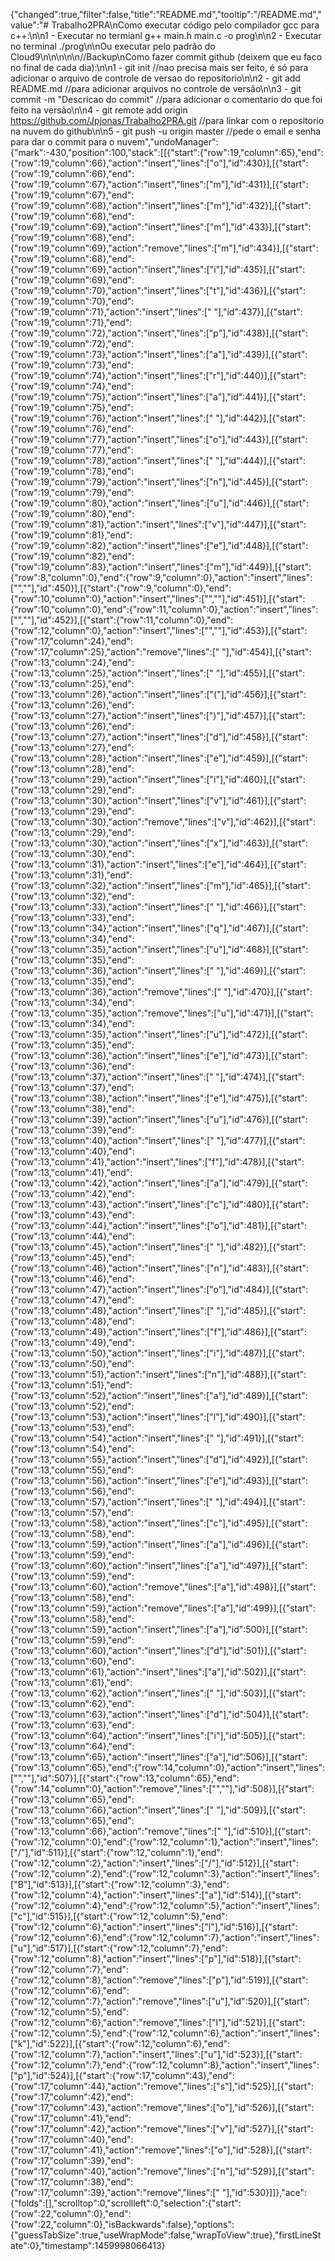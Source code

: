 {"changed":true,"filter":false,"title":"README.md","tooltip":"/README.md","value":"# Trabalho2PRA\nComo executar código pelo compilador gcc para c++:\n\n1 - Executar no termianl g++ main.h main.c -o prog\n\n2 - Executar no terminal ./prog\n\nOu executar pelo padrão do Cloud9\n\n\n\n\n//Backup\nComo fazer commit github (deixem que eu faco no final de cada dia):\n\n1 - git init //nao precisa mais ser feito, é só para adicionar o arquivo de controle de versao do repositorio\n\n2 - git add README.md //para adicionar arquivos no controle de versão\n\n3 - git commit -m \"Descricao do commit\" //para adicionar o comentario do que foi feito na versão\n\n4 - git remote add origin https://github.com/Jpjonas/Trabalho2PRA.git //para linkar com o repositorio na nuvem do github\n\n5 - git push -u origin master //pede o email e senha para dar o commit para o nuvem","undoManager":{"mark":-430,"position":100,"stack":[[{"start":{"row":19,"column":65},"end":{"row":19,"column":66},"action":"insert","lines":["o"],"id":430}],[{"start":{"row":19,"column":66},"end":{"row":19,"column":67},"action":"insert","lines":["m"],"id":431}],[{"start":{"row":19,"column":67},"end":{"row":19,"column":68},"action":"insert","lines":["m"],"id":432}],[{"start":{"row":19,"column":68},"end":{"row":19,"column":69},"action":"insert","lines":["m"],"id":433}],[{"start":{"row":19,"column":68},"end":{"row":19,"column":69},"action":"remove","lines":["m"],"id":434}],[{"start":{"row":19,"column":68},"end":{"row":19,"column":69},"action":"insert","lines":["i"],"id":435}],[{"start":{"row":19,"column":69},"end":{"row":19,"column":70},"action":"insert","lines":["t"],"id":436}],[{"start":{"row":19,"column":70},"end":{"row":19,"column":71},"action":"insert","lines":[" "],"id":437}],[{"start":{"row":19,"column":71},"end":{"row":19,"column":72},"action":"insert","lines":["p"],"id":438}],[{"start":{"row":19,"column":72},"end":{"row":19,"column":73},"action":"insert","lines":["a"],"id":439}],[{"start":{"row":19,"column":73},"end":{"row":19,"column":74},"action":"insert","lines":["r"],"id":440}],[{"start":{"row":19,"column":74},"end":{"row":19,"column":75},"action":"insert","lines":["a"],"id":441}],[{"start":{"row":19,"column":75},"end":{"row":19,"column":76},"action":"insert","lines":[" "],"id":442}],[{"start":{"row":19,"column":76},"end":{"row":19,"column":77},"action":"insert","lines":["o"],"id":443}],[{"start":{"row":19,"column":77},"end":{"row":19,"column":78},"action":"insert","lines":[" "],"id":444}],[{"start":{"row":19,"column":78},"end":{"row":19,"column":79},"action":"insert","lines":["n"],"id":445}],[{"start":{"row":19,"column":79},"end":{"row":19,"column":80},"action":"insert","lines":["u"],"id":446}],[{"start":{"row":19,"column":80},"end":{"row":19,"column":81},"action":"insert","lines":["v"],"id":447}],[{"start":{"row":19,"column":81},"end":{"row":19,"column":82},"action":"insert","lines":["e"],"id":448}],[{"start":{"row":19,"column":82},"end":{"row":19,"column":83},"action":"insert","lines":["m"],"id":449}],[{"start":{"row":8,"column":0},"end":{"row":9,"column":0},"action":"insert","lines":["",""],"id":450}],[{"start":{"row":9,"column":0},"end":{"row":10,"column":0},"action":"insert","lines":["",""],"id":451}],[{"start":{"row":10,"column":0},"end":{"row":11,"column":0},"action":"insert","lines":["",""],"id":452}],[{"start":{"row":11,"column":0},"end":{"row":12,"column":0},"action":"insert","lines":["",""],"id":453}],[{"start":{"row":17,"column":24},"end":{"row":17,"column":25},"action":"remove","lines":[" "],"id":454}],[{"start":{"row":13,"column":24},"end":{"row":13,"column":25},"action":"insert","lines":[" "],"id":455}],[{"start":{"row":13,"column":25},"end":{"row":13,"column":26},"action":"insert","lines":["("],"id":456}],[{"start":{"row":13,"column":26},"end":{"row":13,"column":27},"action":"insert","lines":[")"],"id":457}],[{"start":{"row":13,"column":26},"end":{"row":13,"column":27},"action":"insert","lines":["d"],"id":458}],[{"start":{"row":13,"column":27},"end":{"row":13,"column":28},"action":"insert","lines":["e"],"id":459}],[{"start":{"row":13,"column":28},"end":{"row":13,"column":29},"action":"insert","lines":["i"],"id":460}],[{"start":{"row":13,"column":29},"end":{"row":13,"column":30},"action":"insert","lines":["v"],"id":461}],[{"start":{"row":13,"column":29},"end":{"row":13,"column":30},"action":"remove","lines":["v"],"id":462}],[{"start":{"row":13,"column":29},"end":{"row":13,"column":30},"action":"insert","lines":["x"],"id":463}],[{"start":{"row":13,"column":30},"end":{"row":13,"column":31},"action":"insert","lines":["e"],"id":464}],[{"start":{"row":13,"column":31},"end":{"row":13,"column":32},"action":"insert","lines":["m"],"id":465}],[{"start":{"row":13,"column":32},"end":{"row":13,"column":33},"action":"insert","lines":[" "],"id":466}],[{"start":{"row":13,"column":33},"end":{"row":13,"column":34},"action":"insert","lines":["q"],"id":467}],[{"start":{"row":13,"column":34},"end":{"row":13,"column":35},"action":"insert","lines":["u"],"id":468}],[{"start":{"row":13,"column":35},"end":{"row":13,"column":36},"action":"insert","lines":[" "],"id":469}],[{"start":{"row":13,"column":35},"end":{"row":13,"column":36},"action":"remove","lines":[" "],"id":470}],[{"start":{"row":13,"column":34},"end":{"row":13,"column":35},"action":"remove","lines":["u"],"id":471}],[{"start":{"row":13,"column":34},"end":{"row":13,"column":35},"action":"insert","lines":["u"],"id":472}],[{"start":{"row":13,"column":35},"end":{"row":13,"column":36},"action":"insert","lines":["e"],"id":473}],[{"start":{"row":13,"column":36},"end":{"row":13,"column":37},"action":"insert","lines":[" "],"id":474}],[{"start":{"row":13,"column":37},"end":{"row":13,"column":38},"action":"insert","lines":["e"],"id":475}],[{"start":{"row":13,"column":38},"end":{"row":13,"column":39},"action":"insert","lines":["u"],"id":476}],[{"start":{"row":13,"column":39},"end":{"row":13,"column":40},"action":"insert","lines":[" "],"id":477}],[{"start":{"row":13,"column":40},"end":{"row":13,"column":41},"action":"insert","lines":["f"],"id":478}],[{"start":{"row":13,"column":41},"end":{"row":13,"column":42},"action":"insert","lines":["a"],"id":479}],[{"start":{"row":13,"column":42},"end":{"row":13,"column":43},"action":"insert","lines":["c"],"id":480}],[{"start":{"row":13,"column":43},"end":{"row":13,"column":44},"action":"insert","lines":["o"],"id":481}],[{"start":{"row":13,"column":44},"end":{"row":13,"column":45},"action":"insert","lines":[" "],"id":482}],[{"start":{"row":13,"column":45},"end":{"row":13,"column":46},"action":"insert","lines":["n"],"id":483}],[{"start":{"row":13,"column":46},"end":{"row":13,"column":47},"action":"insert","lines":["o"],"id":484}],[{"start":{"row":13,"column":47},"end":{"row":13,"column":48},"action":"insert","lines":[" "],"id":485}],[{"start":{"row":13,"column":48},"end":{"row":13,"column":49},"action":"insert","lines":["f"],"id":486}],[{"start":{"row":13,"column":49},"end":{"row":13,"column":50},"action":"insert","lines":["i"],"id":487}],[{"start":{"row":13,"column":50},"end":{"row":13,"column":51},"action":"insert","lines":["n"],"id":488}],[{"start":{"row":13,"column":51},"end":{"row":13,"column":52},"action":"insert","lines":["a"],"id":489}],[{"start":{"row":13,"column":52},"end":{"row":13,"column":53},"action":"insert","lines":["l"],"id":490}],[{"start":{"row":13,"column":53},"end":{"row":13,"column":54},"action":"insert","lines":[" "],"id":491}],[{"start":{"row":13,"column":54},"end":{"row":13,"column":55},"action":"insert","lines":["d"],"id":492}],[{"start":{"row":13,"column":55},"end":{"row":13,"column":56},"action":"insert","lines":["e"],"id":493}],[{"start":{"row":13,"column":56},"end":{"row":13,"column":57},"action":"insert","lines":[" "],"id":494}],[{"start":{"row":13,"column":57},"end":{"row":13,"column":58},"action":"insert","lines":["c"],"id":495}],[{"start":{"row":13,"column":58},"end":{"row":13,"column":59},"action":"insert","lines":["a"],"id":496}],[{"start":{"row":13,"column":59},"end":{"row":13,"column":60},"action":"insert","lines":["a"],"id":497}],[{"start":{"row":13,"column":59},"end":{"row":13,"column":60},"action":"remove","lines":["a"],"id":498}],[{"start":{"row":13,"column":58},"end":{"row":13,"column":59},"action":"remove","lines":["a"],"id":499}],[{"start":{"row":13,"column":58},"end":{"row":13,"column":59},"action":"insert","lines":["a"],"id":500}],[{"start":{"row":13,"column":59},"end":{"row":13,"column":60},"action":"insert","lines":["d"],"id":501}],[{"start":{"row":13,"column":60},"end":{"row":13,"column":61},"action":"insert","lines":["a"],"id":502}],[{"start":{"row":13,"column":61},"end":{"row":13,"column":62},"action":"insert","lines":[" "],"id":503}],[{"start":{"row":13,"column":62},"end":{"row":13,"column":63},"action":"insert","lines":["d"],"id":504}],[{"start":{"row":13,"column":63},"end":{"row":13,"column":64},"action":"insert","lines":["i"],"id":505}],[{"start":{"row":13,"column":64},"end":{"row":13,"column":65},"action":"insert","lines":["a"],"id":506}],[{"start":{"row":13,"column":65},"end":{"row":14,"column":0},"action":"insert","lines":["",""],"id":507}],[{"start":{"row":13,"column":65},"end":{"row":14,"column":0},"action":"remove","lines":["",""],"id":508}],[{"start":{"row":13,"column":65},"end":{"row":13,"column":66},"action":"insert","lines":[" "],"id":509}],[{"start":{"row":13,"column":65},"end":{"row":13,"column":66},"action":"remove","lines":[" "],"id":510}],[{"start":{"row":12,"column":0},"end":{"row":12,"column":1},"action":"insert","lines":["/"],"id":511}],[{"start":{"row":12,"column":1},"end":{"row":12,"column":2},"action":"insert","lines":["/"],"id":512}],[{"start":{"row":12,"column":2},"end":{"row":12,"column":3},"action":"insert","lines":["B"],"id":513}],[{"start":{"row":12,"column":3},"end":{"row":12,"column":4},"action":"insert","lines":["a"],"id":514}],[{"start":{"row":12,"column":4},"end":{"row":12,"column":5},"action":"insert","lines":["c"],"id":515}],[{"start":{"row":12,"column":5},"end":{"row":12,"column":6},"action":"insert","lines":["l"],"id":516}],[{"start":{"row":12,"column":6},"end":{"row":12,"column":7},"action":"insert","lines":["u"],"id":517}],[{"start":{"row":12,"column":7},"end":{"row":12,"column":8},"action":"insert","lines":["p"],"id":518}],[{"start":{"row":12,"column":7},"end":{"row":12,"column":8},"action":"remove","lines":["p"],"id":519}],[{"start":{"row":12,"column":6},"end":{"row":12,"column":7},"action":"remove","lines":["u"],"id":520}],[{"start":{"row":12,"column":5},"end":{"row":12,"column":6},"action":"remove","lines":["l"],"id":521}],[{"start":{"row":12,"column":5},"end":{"row":12,"column":6},"action":"insert","lines":["k"],"id":522}],[{"start":{"row":12,"column":6},"end":{"row":12,"column":7},"action":"insert","lines":["u"],"id":523}],[{"start":{"row":12,"column":7},"end":{"row":12,"column":8},"action":"insert","lines":["p"],"id":524}],[{"start":{"row":17,"column":43},"end":{"row":17,"column":44},"action":"remove","lines":["s"],"id":525}],[{"start":{"row":17,"column":42},"end":{"row":17,"column":43},"action":"remove","lines":["o"],"id":526}],[{"start":{"row":17,"column":41},"end":{"row":17,"column":42},"action":"remove","lines":["v"],"id":527}],[{"start":{"row":17,"column":40},"end":{"row":17,"column":41},"action":"remove","lines":["o"],"id":528}],[{"start":{"row":17,"column":39},"end":{"row":17,"column":40},"action":"remove","lines":["n"],"id":529}],[{"start":{"row":17,"column":38},"end":{"row":17,"column":39},"action":"remove","lines":[" "],"id":530}]]},"ace":{"folds":[],"scrolltop":0,"scrollleft":0,"selection":{"start":{"row":22,"column":0},"end":{"row":22,"column":0},"isBackwards":false},"options":{"guessTabSize":true,"useWrapMode":false,"wrapToView":true},"firstLineState":0},"timestamp":1459998066413}